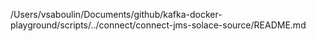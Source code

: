 /Users/vsaboulin/Documents/github/kafka-docker-playground/scripts/../connect/connect-jms-solace-source/README.md
